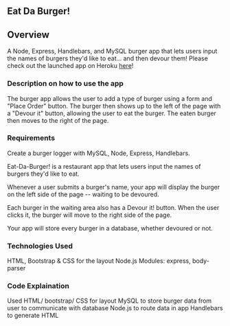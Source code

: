 ## Eat Da Burger!


## Overview
A Node, Express, Handlebars, and MySQL burger app that lets users input the names of burgers they'd like to eat... and then devour them!
Please check out the launched app on Heroku [here](https://guarded-springs-49861.herokuapp.com/)!

### Description on how to use the app
The burger app allows the user to add a type of burger using a form and "Place Order" button. The burger then shows up to the left of the page with a "Devour it" button, allowing the user to eat the burger. The eaten burger then moves to the right of the page.

### Requirements
Create a burger logger with MySQL, Node, Express, Handlebars. 

Eat-Da-Burger! is a restaurant app that lets users input the names of burgers they'd like to eat.

Whenever a user submits a burger's name, your app will display the burger on the left side of the page -- waiting to be devoured.

Each burger in the waiting area also has a Devour it! button. When the user clicks it, the burger will move to the right side of the page.

Your app will store every burger in a database, whether devoured or not.

### Technologies Used

HTML, Bootstrap & CSS for the layout
Node.js
Modules: express, body-parser
### Code Explaination

Used HTML/ bootstrap/ CSS for layout
MySQL to store burger data from user to communicate with database
Node.js to route data in app
Handlebars to generate HTML

